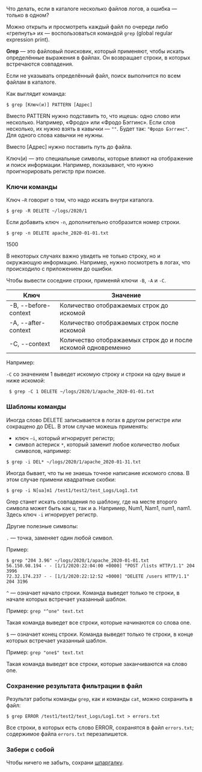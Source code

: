 Что делать, если в каталоге несколько файлов логов, а ошибка — только в одном?

Можно открыть и просмотреть каждый файл по очереди либо «грепнуть» их — воспользоваться командой `grep` (global regular expression print).

**Grep** — это файловый поисковик, который применяют, чтобы искать определённые выражения в файлах. Он возвращает строки, в которых встречаются совпадения.

Если не указывать определённый файл, поиск выполнится по всем файлам в каталоге.

Как выглядит команда:
```
$ grep [Ключ(и)] PATTERN [Адрес] 
```

Вместо PATTERN нужно подставить то, что ищешь: одно слово или несколько. Например, «Фродо» или «Фродо Бэггинс». Если слов несколько, их нужно взять в кавычки — `""`. Будет так: `"Фродо Бэггинс"`. Для одного слова кавычки не нужны.

Вместо [Адрес] нужно поставить путь до файла.

Ключ(и) — это специальные символы, которые влияют на отображение и поиск информации. Например, показывают, что нужно проигнорировать регистр при поиске.

### Ключи команды

Ключ `–R` говорит о том, что надо искать внутри каталога.
```
$ grep -R DELETE ~/logs/2020/1 
```

Если добавить ключ `-n`, дополнительно отобразится номер строки.
```
$ grep -n DELETE apache_2020-01-01.txt 
```

1500

В некоторых случаях важно увидеть не только строку, но и окружающую информацию. Например, нужно посмотреть в логах, что происходило с приложением до ошибки.

Чтобы вывести соседние строки, применяй ключи `-B`, `-A` и `-C`.

|Ключ|Значение|
|---|---|
|-B, --before-context|Количество отображаемых строк до искомой|
|-A, --after-context|Количество отображаемых строк после искомой|
|-C, --context|Количество отображаемых строк до и после искомой одновременно|

Например:

`-C` со значением 1 выведет искомую строку и строки на одну выше и ниже искомой:
```
 $ grep -C 1 DELETE ~/logs/2020/1/apache_2020-01-01.txt 
```

### Шаблоны команды

Иногда слово DELETE записывается в логах в другом регистре или сокращено до DEL. В этом случае можешь применять:

- ключ `–i`, который игнорирует регистр;
- символ астериск `*`, который заменит любое количество любых символов, например:
```
$ grep -i DEL* ~/logs/2020/1/apache_2020-01-31.txt 
```


Иногда бывает, что ты не знаешь точное написание искомого слова. В этом случае примени квадратные скобки:
```
$ grep -i N[ua]m1 /test1/test2/test_Logs/Log1.txt 
```

Grep станет искать совпадения по шаблону, где на месте второго символа может быть как u, так и a. Например, Num1, Nam1, num1, nam1. Здесь ключ `-i` игнорирует регистр.

Другие полезные символы:

`.` — точка, заменяет один любой символ.

Пример:
```
$ grep "204 3.96" ~/logs/2020/1/apache_2020-01-01.txt
56.150.98.194 - - [1/1/2020:22:04:00 +0000] "POST /lists HTTP/1.1" 204 3996
72.32.174.237 - - [1/1/2020:22:12:52 +0000] "DELETE /users HTTP/1.1" 204 3196 
```

`^` — означает начало строки. Команда выведет только те строки, в начале которых встречает указанный шаблон.

Пример: `grep "^one" text.txt`

Такая команда выведет все строки, которые начинаются со слова one.

`$` — означает конец строки. Команда выведет только те строки, в конце которых встречает указанный шаблон.

Пример: `grep "one$" text.txt`

Такая команда выведет все строки, которые заканчиваются на слово one.

### Сохранение результата фильтрации в файл

Результат работы команды `grep`, как и команды `cat`, можно сохранить в файл:
```
$ grep ERROR /test1/test2/test_Logs/Log1.txt > errors.txt 
```

Все строки, в которых есть слово ERROR, сохранятся в файл `errors.txt`; содержимое файла `errors.txt` перезапишется.

### Забери с собой

Чтобы ничего не забыть, сохрани [шпаргалку](https://code.s3.yandex.net/qa-automation-engineer/java/track2/cheatsheets/sprint3/console_cheatsheet.pdf).